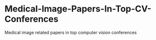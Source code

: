 # Medical-Image-Papers-In-Top-CV-Conferences
Medical image related papers in top computer vision conferences
